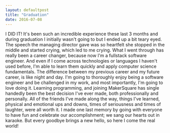 ```yaml
---
layout: defaultpost
title: "Graduation"
date: 2016-07-08
---
```


I DID IT! It's been such an incredible experience these last 3 months and during graduation I initially wasn't going to but I ended up a bit teary eyed. The speech the managing director gave was so heartfelt she stopped in the middle and started crying, which led to me crying. What I went through has really been a career changer, because now I'm a fullstack software engineer. And even if I come across technologies or languages I haven't used before, I'm able to learn them quickly and apply computer science fundamentals. The difference between my previous career and my future career, is like night and day. I'm going to thoroughly enjoy being a software engineer and be challenged in my work, and most importantly, I'm going to love doing it. Learning programming, and joining MakerSquare has single handedly been the best decision I've ever made, both professionally and personally. All of the friends I've made along the way, things I've learned, physical and emotional ups and downs, times of seriousness and times of laughter, were all worth it. I made one last memory by going with everyone to have fun and celebrate our accomplishment; we sang our hearts out in karaoke. But every goodbye brings a new hello, so here I come the real world!